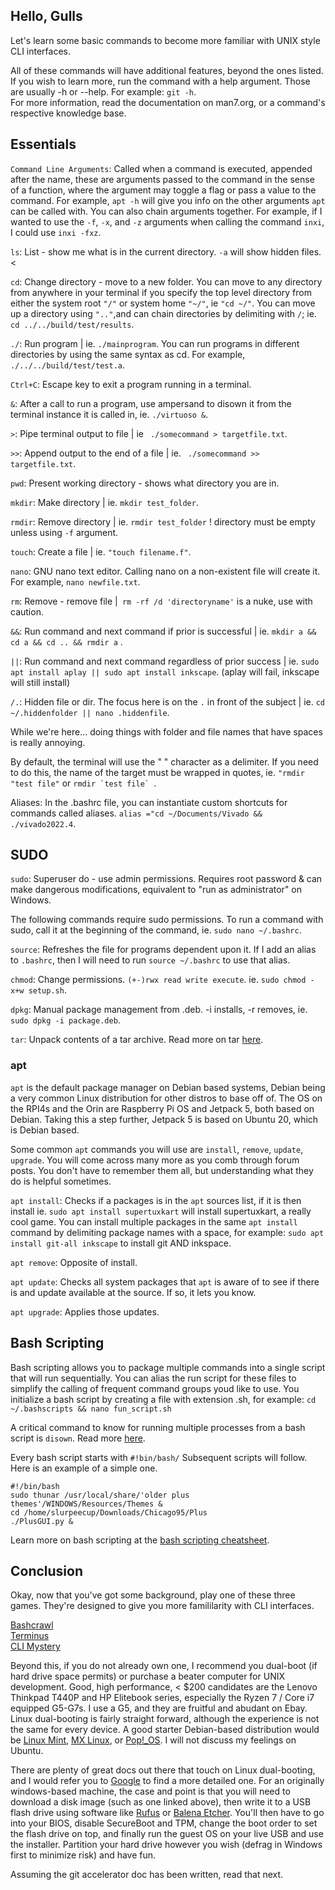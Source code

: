 ## Hello, Gulls
Let's learn some basic commands to become more familiar with UNIX style CLI interfaces.<br>

All of these commands will have additional features, beyond the ones listed.<br> If you wish to learn more, run the command with a help argument.
Those are usually -h or --help. For example: ```git -h```.<br>
For more information, read the documentation on man7.org, or a command's respective knowledge base.<br>

## Essentials

`Command Line Arguments`: Called when a command is executed, appended after the name, these are arguments passed to the command in the sense of a function, where the argument may toggle a flag or pass a value to the command. For example, `apt -h` will give you info on the other arguments `apt` can be called with. You can also chain arguments together. For example, if I wanted to use the `-f`, `-x`, and `-z` arguments when calling the command `inxi`, I could use `inxi -fxz`.

```ls```: List - show me what is in the current directory. ```-a``` will show hidden files. <

```cd```: Change directory - move to a new folder. You can move to any directory from anywhere in your terminal if you specify the top level directory from either the system root ```"/"``` or system home ```"~/"```, ie ```"cd ~/"```. You 
can move up a directory using ```".."```,and can chain directories by delimiting with ```/```; 
ie. ```cd ../../build/test/results```.


```./```: Run program | ie. ```./mainprogram```. You can run programs in different directories by using the same syntax as cd. For example, ```./../../build/test/test.a```.

```Ctrl+C```: Escape key to exit a program running in a terminal.

```&```: After a call to run a program, use ampersand to disown it from the terminal instance it is called in, ie. ```./virtuoso &```.

```>```: Pipe terminal output to file | ie ``` ./somecommand > targetfile.txt```.

```>>```: Append output to the end of a file | ie. ``` ./somecommand >> targetfile.txt```.

```pwd```: Present working directory - shows what directory you are in.

```mkdir```: Make directory | ie. ```mkdir test_folder```.

```rmdir```: Remove directory | ie. ```rmdir test_folder``` ! directory must be empty unless using ```-f``` argument.

```touch```: Create a file | ie. ```"touch filename.f"```.

```nano```: GNU nano text editor. Calling nano on a non-existent file will create it. For example, `nano newfile.txt`. 

```rm```: Remove - remove file |``` rm -rf /d 'directoryname'``` is a nuke, use with caution.

```&&```: Run command and next command if prior is successful | ie. ```mkdir a && cd a && cd .. && rmdir a``` .

```||```: Run command and next command regardless of prior success | ie. ```sudo apt install aplay || sudo apt install inkscape```. (aplay will fail, inkscape will still install)

```/.```: Hidden file or dir. The focus here is on the ```.``` in front of the subject | ie. ```cd ~/.hiddenfolder || nano .hiddenfile```.

While we're here... doing things with folder and file names that have spaces
is really annoying. 

By default, the terminal will use the " " character as a delimiter. If you need to do this, the name of the target must be wrapped in quotes, ie. ```"rmdir "test file"``` or ```rmdir `test file` ```.

Aliases: In the .bashrc file, you can instantiate custom shortcuts for commands called aliases. ```alias ="cd ~/Documents/Vivado && ./vivado2022.4```.

## SUDO

```sudo```: Superuser do - use admin permissions. Requires root password & can make dangerous modifications, equivalent to "run as administrator" on Windows.

The following commands require sudo permissions. To run a command with sudo, call it at the beginning of the command, ie. ```sudo nano ~/.bashrc```.

```source```: Refreshes the file for programs dependent upon it. If I add an alias to ```.bashrc```, then I will need to run ```source ~/.bashrc``` to use that alias. 

```chmod```: Change permissions. ```(+-)rwx read write execute```. ie. ```sudo chmod -x+w setup.sh```.

```dpkg```: Manual package management from .deb. -i installs, -r removes, ie. ```sudo dpkg -i package.deb```.

```tar```: Unpack contents of a tar archive. Read more on tar [here](https://www.geeksforgeeks.org/tar-command-linux-examples/).


### apt

```apt``` is the default package manager on Debian based systems, Debian being a
very common Linux distribution for other distros to base off of. The OS on the
RPI4s and the Orin are Raspberry Pi OS and Jetpack 5, both based on Debian.
Taking this a step further, Jetpack 5 is based on Ubuntu 20, which is Debian based.

Some common ```apt``` commands you will use are ```install```, ```remove```, ```update```, ```upgrade```. You will come across many more as you comb through forum posts. You don't have to remember them all, but understanding what they do is helpful sometimes.

```apt install```: Checks if a packages is in the ```apt``` sources list, if it is then install ie. ```sudo apt install supertuxkart``` will install supertuxkart, a really cool game. You can install multiple packages in the same ```apt install``` command by delimiting package names with a space, for example: ```sudo apt install git-all inkscape``` to install git AND inkspace. 

```apt remove```: Opposite of install.

```apt update```: Checks all system packages that ```apt``` is aware of to see if there is 
and update available at the source. If so, it lets you know.

```apt upgrade```: Applies those updates.

## Bash Scripting
Bash scripting allows you to package multiple commands into a single script that will run sequentially. You can alias the run script for these files to simplify the calling of frequent command groups youd like to use. You initialize a bash script by creating a file with extension .sh, for example: ```cd ~/.bashscripts && nano fun_script.sh```

A critical command to know for running multiple processes from a bash script is ```disown```. Read more [here](https://phoenixnap.com/kb/disown-command-linux).

Every bash script starts with ```#!bin/bash/```
Subsequent scripts will follow. Here is an example of a simple one.
```
#!/bin/bash
sudo thunar /usr/local/share/'older plus themes'/WINDOWS/Resources/Themes &
cd /home/slurpeecup/Downloads/Chicago95/Plus
./PlusGUI.py &
```
Learn more on bash scripting at the [bash scripting cheatsheet](https://devhints.io/bash).

## Conclusion
Okay, now that you've got some background, play one of these three games. They're designed to give you more famililarity with CLI interfaces.<br>

[Bashcrawl](https://gitlab.com/slackermedia/bashcrawl)<br>
[Terminus](https://web.mit.edu/mprat/Public/web/Terminus/Web/main.html)<br>
[CLI Mystery](https://github.com/veltman/clmystery)

Beyond this, if you do not already own one, I recommend you dual-boot (if hard drive space permits) or purchase a beater computer for UNIX development. Good, high performance, < $200 candidates are the Lenovo Thinkpad T440P and HP Elitebook series, especially the Ryzen 7 / Core i7 equipped G5-G7s. I use a G5, and they are fruitful and abudant on Ebay. Linux dual-booting is fairly straight forward, although the experience is not the same for every device. A good starter Debian-based distribution would be [Linux Mint](https://linuxmint.com/edition.php?id=306), [MX Linux](https://mxlinux.org/download-links/), or [Pop!_OS](https://pop.system76.com/). I will not discuss my feelings on Ubuntu. 

There are plenty of great docs out there that touch on Linux dual-booting, and I would refer you to [Google](https://google.com) to find a more detailed one. For an originally windows-based machine, the case and point is that you will need to download a disk image (such as one linked above), then write it to a USB flash drive using software like [Rufus](https://rufus.ie/en/) or [Balena Etcher](https://etcher.balena.io/#download-etcher). You'll then have to go into your BIOS, disable SecureBoot and TPM, change the boot order to set the flash drive on top, and finally run the guest OS on your live USB and use the installer. Partition your hard drive however you wish (defrag in Windows first to minimize risk) and have fun. 

Assuming the git accelerator doc has been written, read that next. 
